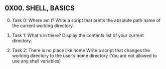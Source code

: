 ## 0X00. SHELL, BASICS

0. Task 0: Where am I?
Write a script that prints the absolute path name of the current working directory.

1. Task 1: What's in there?
Display the contents list of your current directory.
2. Task 2: There is no place like home
Write a script that changes the working directory to the user’s home directory (You are not allowed to use any shell variables)
